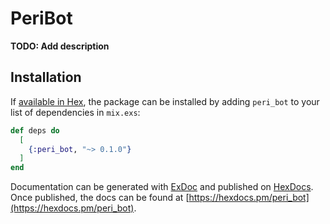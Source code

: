 # PeriBot

**TODO: Add description**

## Installation

If [available in Hex](https://hex.pm/docs/publish), the package can be installed
by adding `peri_bot` to your list of dependencies in `mix.exs`:

```elixir
def deps do
  [
    {:peri_bot, "~> 0.1.0"}
  ]
end
```

Documentation can be generated with [ExDoc](https://github.com/elixir-lang/ex_doc)
and published on [HexDocs](https://hexdocs.pm). Once published, the docs can
be found at [https://hexdocs.pm/peri_bot](https://hexdocs.pm/peri_bot).

